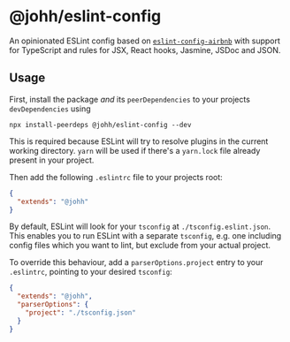 # @johh/eslint-config

An opinionated ESLint config based on [`eslint-config-airbnb`](https://www.npmjs.com/package/eslint-config-airbnb) with support for TypeScript and rules for JSX, React hooks, Jasmine, JSDoc and JSON.

## Usage

First, install the package _and_ its `peerDependencies` to your projects `devDependencies` using

```
npx install-peerdeps @johh/eslint-config --dev
```

This is required because ESLint will try to resolve plugins in the current working directory. `yarn` will be used if there's a `yarn.lock` file already present in your project.

Then add the following `.eslintrc` file to your projects root:

```json
{
  "extends": "@johh"
}
```

By default, ESLint will look for your `tsconfig` at `./tsconfig.eslint.json`. This enables you to run ESLint with a separate `tsconfig`, e.g. one including config files which you want to lint, but exclude from your actual project.

To override this behaviour, add a `parserOptions.project` entry to your `.eslintrc`, pointing to your desired `tsconfig`:

```json
{
  "extends": "@johh",
  "parserOptions": {
    "project": "./tsconfig.json"
  }
}
```
